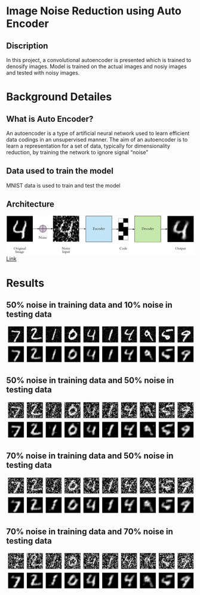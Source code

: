 # Image Noise Reduction using Auto Encoder
## Discription
In this project, a convolutional autoencoder is presented which is trained to denosify images. Model is trained on the actual images and nosiy images and tested with noisy images. 

# Background Detailes
## What is Auto Encoder?
An autoencoder is a type of artificial neural network used to learn efficient data codings in an unsupervised manner. The aim of an autoencoder is to learn a representation for a set of data, typically for dimensionality reduction, by training the network to ignore signal “noise”

## Data used to train the model
MNIST data is used to train and test the model

## Architecture 
![System Model](Images/sysModel.png)
[Link](https://www.google.com/url?sa=i&url=https%3A%2F%2Ftowardsdatascience.com%2Fapplied-deep-learning-part-3-autoencoders-1c083af4d798&psig=AOvVaw397Kx6myIm1tXB1I3zyYmA&ust=1591435653920000&source=images&cd=vfe&ved=0CAIQjRxqFwoTCMjB-_-t6ukCFQAAAAAdAAAAABAR)
# Results
## 50% noise in training data and 10% noise in testing data
![Output 1](Images/10te_50tr.png)
## 50% noise in training data and 50% noise in testing data
![Output 2](Images/50te_50tr.png)
## 70% noise in training data and 50% noise in testing data
![Output 3](Images/50te_70tr.png)
## 70% noise in training data and 70% noise in testing data
![Output 4](Images/70te_70tr.png)
